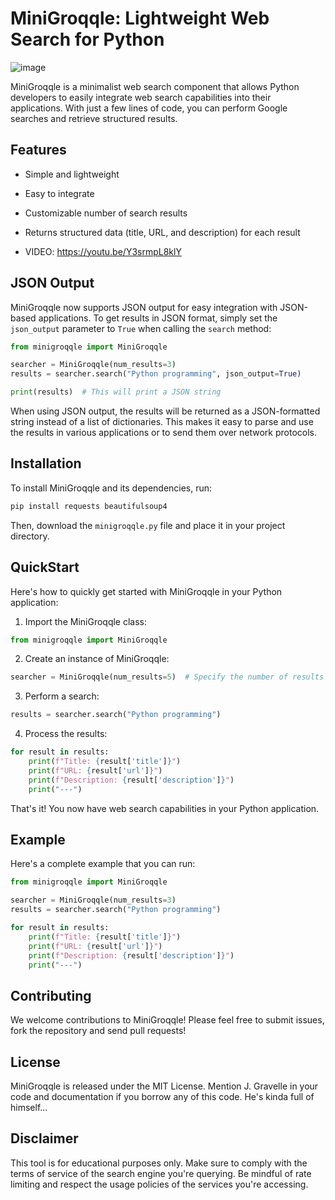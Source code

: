 # MiniGroqqle: Lightweight Web Search for Python
![image](https://github.com/user-attachments/assets/6f4ba625-7d9e-4383-b354-3c3c17b970e9)


MiniGroqqle is a minimalist web search component that allows Python developers to easily integrate web search capabilities into their applications. With just a few lines of code, you can perform Google searches and retrieve structured results.

## Features

- Simple and lightweight
- Easy to integrate
- Customizable number of search results
- Returns structured data (title, URL, and description) for each result

- VIDEO:  https://youtu.be/Y3srmpL8klY

## JSON Output

MiniGroqqle now supports JSON output for easy integration with JSON-based applications. To get results in JSON format, simply set the `json_output` parameter to `True` when calling the `search` method:

```python
from minigroqqle import MiniGroqqle

searcher = MiniGroqqle(num_results=3)
results = searcher.search("Python programming", json_output=True)

print(results)  # This will print a JSON string
```

When using JSON output, the results will be returned as a JSON-formatted string instead of a list of dictionaries. This makes it easy to parse and use the results in various applications or to send them over network protocols.

## Installation

To install MiniGroqqle and its dependencies, run:

```bash
pip install requests beautifulsoup4
```

Then, download the `minigroqqle.py` file and place it in your project directory.

## QuickStart

Here's how to quickly get started with MiniGroqqle in your Python application:

1. Import the MiniGroqqle class:

```python
from minigroqqle import MiniGroqqle
```

2. Create an instance of MiniGroqqle:

```python
searcher = MiniGroqqle(num_results=5)  # Specify the number of results you want
```

3. Perform a search:

```python
results = searcher.search("Python programming")
```

4. Process the results:

```python
for result in results:
    print(f"Title: {result['title']}")
    print(f"URL: {result['url']}")
    print(f"Description: {result['description']}")
    print("---")
```

That's it! You now have web search capabilities in your Python application.

## Example

Here's a complete example that you can run:

```python
from minigroqqle import MiniGroqqle

searcher = MiniGroqqle(num_results=3)
results = searcher.search("Python programming")

for result in results:
    print(f"Title: {result['title']}")
    print(f"URL: {result['url']}")
    print(f"Description: {result['description']}")
    print("---")
```

## Contributing

We welcome contributions to MiniGroqqle! Please feel free to submit issues, fork the repository and send pull requests!

## License

MiniGroqqle is released under the MIT License. Mention J. Gravelle in your code and documentation if you borrow any of this code.  He's kinda full of himself...

## Disclaimer

This tool is for educational purposes only. Make sure to comply with the terms of service of the search engine you're querying. Be mindful of rate limiting and respect the usage policies of the services you're accessing.
